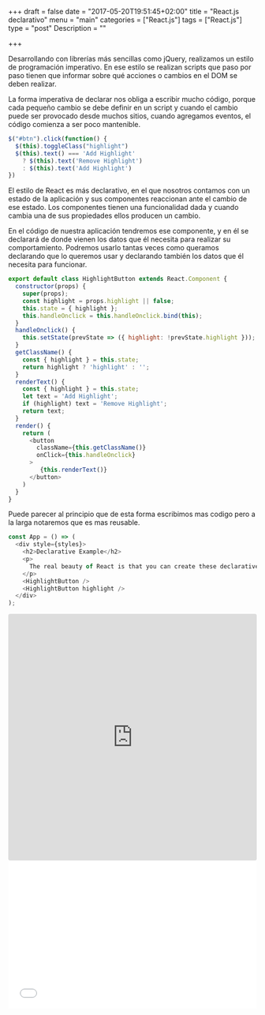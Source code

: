 +++
draft = false
date = "2017-05-20T19:51:45+02:00"
title = "React.js declarativo"
menu = "main"
categories = ["React.js"]
tags = ["React.js"]
type = "post"
Description = ""

+++

Desarrollando con librerías más sencillas como jQuery, realizamos un estilo de programación imperativo. En ese estilo se realizan scripts que paso por paso tienen que informar sobre qué acciones o cambios en el DOM se deben realizar.

La forma imperativa de declarar nos obliga a escribir mucho código, porque cada pequeño cambio se debe definir en un script y cuando el cambio puede ser provocado desde muchos sitios, cuando agregamos eventos, el código comienza a ser poco mantenible.

```javascript
$("#btn").click(function() {
  $(this).toggleClass("highlight")
  $(this).text() === 'Add Highlight'
    ? $(this).text('Remove Highlight')
    : $(this).text('Add Highlight')
})
```

El estilo de React es más declarativo, en el que nosotros contamos con un estado de la aplicación y sus componentes reaccionan ante el cambio de ese estado. Los componentes tienen una funcionalidad dada y cuando cambia una de sus propiedades ellos producen un cambio.

En el código de nuestra aplicación tendremos ese componente, y en él se declarará de donde vienen los datos que él necesita para realizar su comportamiento. Podremos usarlo tantas veces como queramos declarando que lo queremos usar y declarando también los datos que él necesita para funcionar.

```javascript
export default class HighlightButton extends React.Component {
  constructor(props) {
    super(props);
    const highlight = props.highlight || false;
    this.state = { highlight };
    this.handleOnclick = this.handleOnclick.bind(this);
  }
  handleOnclick() {
    this.setState(prevState => ({ highlight: !prevState.highlight }));
  }
  getClassName() {
    const { highlight } = this.state;
    return highlight ? 'highlight' : '';
  }
  renderText() {
    const { highlight } = this.state;
    let text = 'Add Highlight';
    if (highlight) text = 'Remove Highlight';
    return text;
  }
  render() {
    return (
      <button
        className={this.getClassName()}
        onClick={this.handleOnclick}
      >
         {this.renderText()}
      </button>
    )
  }
}
```

Puede parecer al principio que de esta forma escribimos mas codigo pero a la larga notaremos que es mas reusable.

```javascript
const App = () => (
  <div style={styles}>
    <h2>Declarative Example</h2>
    <p>
      The real beauty of React is that you can create these declarative user interfaces. By looking at our Btn component, I’m able to easily understand what the UI is going to look like. Another benefit is instead of state living in the DOM, it lives in the React component itself.
    </p>
    <HighlightButton />
    <HighlightButton highlight />
  </div>
);
```

<iframe
    src="https://codesandbox.io/embed/rvxk0E96"
    style="width:100%; height:500px; border:0; border-radius: 4px; overflow:hidden;"
    sandbox="allow-modals allow-forms allow-popups allow-scripts allow-same-origin" 
></iframe>

<iframe
width="100%"
height="300"
src="//jsfiddle.net/ymedlop/qzttu2av/embedded/"
allowfullscreen="allowfullscreen" frameborder="0">
</iframe>